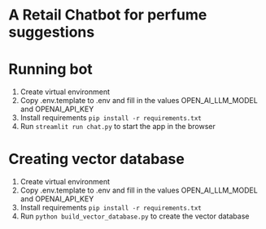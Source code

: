 # A Retail Chatbot for perfume suggestions

# Running bot
1. Create virtual environment
2. Copy .env.template to .env and fill in the values OPEN_AI_LLM_MODEL and OPENAI_API_KEY
2. Install requirements `pip install -r requirements.txt`
3. Run `streamlit run chat.py` to start the app in the browser

# Creating vector database
1. Create virtual environment
2. Copy .env.template to .env and fill in the values OPEN_AI_LLM_MODEL and OPENAI_API_KEY
2. Install requirements `pip install -r requirements.txt`
3. Run `python build_vector_database.py` to create the vector database